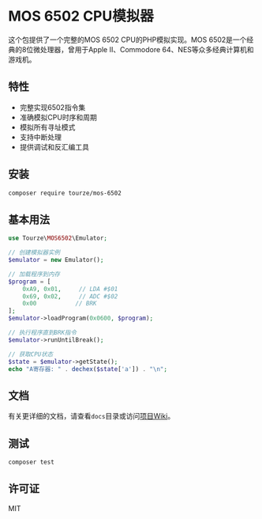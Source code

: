 # MOS 6502 CPU模拟器

这个包提供了一个完整的MOS 6502 CPU的PHP模拟实现。MOS 6502是一个经典的8位微处理器，曾用于Apple II、Commodore 64、NES等众多经典计算机和游戏机。

## 特性

- 完整实现6502指令集
- 准确模拟CPU时序和周期
- 模拟所有寻址模式
- 支持中断处理
- 提供调试和反汇编工具

## 安装

```bash
composer require tourze/mos-6502
```

## 基本用法

```php
use Tourze\MOS6502\Emulator;

// 创建模拟器实例
$emulator = new Emulator();

// 加载程序到内存
$program = [
    0xA9, 0x01,     // LDA #$01
    0x69, 0x02,     // ADC #$02
    0x00           // BRK
];
$emulator->loadProgram(0x0600, $program);

// 执行程序直到BRK指令
$emulator->runUntilBreak();

// 获取CPU状态
$state = $emulator->getState();
echo "A寄存器: " . dechex($state['a']) . "\n";
```

## 文档

有关更详细的文档，请查看`docs`目录或访问[项目Wiki](https://github.com/你的用户名/mos-6502/wiki)。

## 测试

```bash
composer test
```

## 许可证

MIT
